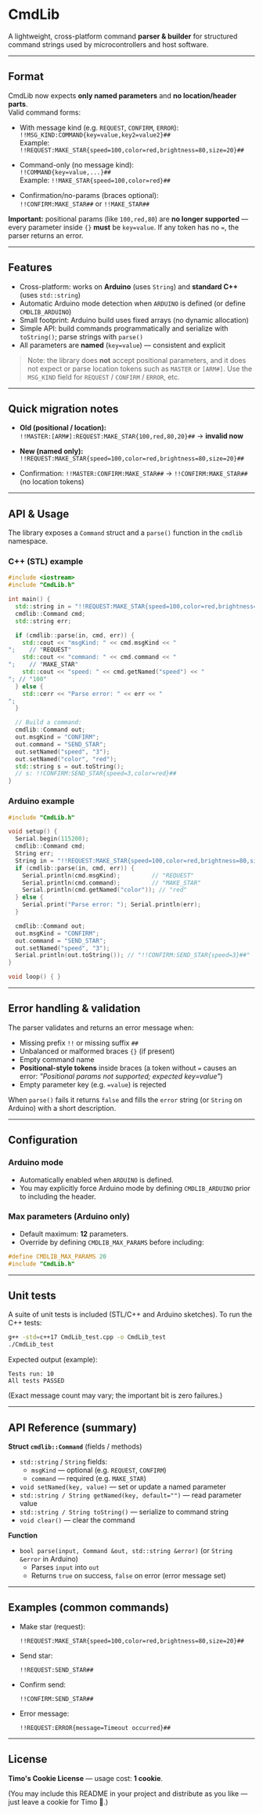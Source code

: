 # CmdLib

A lightweight, cross-platform command **parser & builder** for structured command strings used by microcontrollers and host software.

---

## Format

CmdLib now expects **only named parameters** and **no location/header parts**.  
Valid command forms:

- With message kind (e.g. `REQUEST`, `CONFIRM`, `ERROR`):  
  `!!MSG_KIND:COMMAND{key=value,key2=value2}##`  
  Example: `!!REQUEST:MAKE_STAR{speed=100,color=red,brightness=80,size=20}##`

- Command-only (no message kind):  
  `!!COMMAND{key=value,...}##`  
  Example: `!!MAKE_STAR{speed=100,color=red}##`

- Confirmation/no-params (braces optional):  
  `!!CONFIRM:MAKE_STAR##` or `!!MAKE_STAR##`

**Important:** positional params (like `100,red,80`) are **no longer supported** — every parameter inside `{}` **must** be `key=value`. If any token has no `=`, the parser returns an error.

---

## Features

- Cross-platform: works on **Arduino** (uses `String`) and **standard C++** (uses `std::string`)
- Automatic Arduino mode detection when `ARDUINO` is defined (or define `CMDLIB_ARDUINO`)
- Small footprint: Arduino build uses fixed arrays (no dynamic allocation)
- Simple API: build commands programmatically and serialize with `toString()`; parse strings with `parse()`
- All parameters are **named** (`key=value`) — consistent and explicit

> Note: the library does **not** accept positional parameters, and it does not expect or parse location tokens such as `MASTER` or `[ARM#]`. Use the `MSG_KIND` field for `REQUEST` / `CONFIRM` / `ERROR`, etc.

---

## Quick migration notes

- **Old (positional / location):**  
  `!!MASTER:[ARM#]:REQUEST:MAKE_STAR{100,red,80,20}##` → **invalid now**

- **New (named only):**  
  `!!REQUEST:MAKE_STAR{speed=100,color=red,brightness=80,size=20}##`

- Confirmation: `!!MASTER:CONFIRM:MAKE_STAR##` → `!!CONFIRM:MAKE_STAR##` (no location tokens)

---

## API & Usage

The library exposes a `Command` struct and a `parse()` function in the `cmdlib` namespace.

### C++ (STL) example

```cpp
#include <iostream>
#include "CmdLib.h"

int main() {
  std::string in = "!!REQUEST:MAKE_STAR{speed=100,color=red,brightness=80,size=20}##";
  cmdlib::Command cmd;
  std::string err;

  if (cmdlib::parse(in, cmd, err)) {
    std::cout << "msgKind: " << cmd.msgKind << "
";    // "REQUEST"
    std::cout << "command: " << cmd.command << "
";    // "MAKE_STAR"
    std::cout << "speed: " << cmd.getNamed("speed") << "
"; // "100"
  } else {
    std::cerr << "Parse error: " << err << "
";
  }

  // Build a command:
  cmdlib::Command out;
  out.msgKind = "CONFIRM";
  out.command = "SEND_STAR";
  out.setNamed("speed", "3");
  out.setNamed("color", "red");
  std::string s = out.toString();
  // s: !!CONFIRM:SEND_STAR{speed=3,color=red}##
}
```

### Arduino example

```cpp
#include "CmdLib.h"

void setup() {
  Serial.begin(115200);
  cmdlib::Command cmd;
  String err;
  String in = "!!REQUEST:MAKE_STAR{speed=100,color=red,brightness=80,size=20}##";
  if (cmdlib::parse(in, cmd, err)) {
    Serial.println(cmd.msgKind);         // "REQUEST"
    Serial.println(cmd.command);         // "MAKE_STAR"
    Serial.println(cmd.getNamed("color")); // "red"
  } else {
    Serial.print("Parse error: "); Serial.println(err);
  }

  cmdlib::Command out;
  out.msgKind = "CONFIRM";
  out.command = "SEND_STAR";
  out.setNamed("speed", "3");
  Serial.println(out.toString()); // "!!CONFIRM:SEND_STAR{speed=3}##"
}

void loop() { }
```

---

## Error handling & validation

The parser validates and returns an error message when:

- Missing prefix `!!` or missing suffix `##`
- Unbalanced or malformed braces `{}` (if present)
- Empty command name
- **Positional-style tokens** inside braces (a token without `=` causes an error: _"Positional params not supported; expected key=value"_)
- Empty parameter key (e.g. `=value`) is rejected

When `parse()` fails it returns `false` and fills the `error` string (or `String` on Arduino) with a short description.

---

## Configuration

### Arduino mode
- Automatically enabled when `ARDUINO` is defined.
- You may explicitly force Arduino mode by defining `CMDLIB_ARDUINO` prior to including the header.

### Max parameters (Arduino only)
- Default maximum: **12** parameters.
- Override by defining `CMDLIB_MAX_PARAMS` before including:

```cpp
#define CMDLIB_MAX_PARAMS 20
#include "CmdLib.h"
```

---

## Unit tests

A suite of unit tests is included (STL/C++ and Arduino sketches). To run the C++ tests:

```bash
g++ -std=c++17 CmdLib_test.cpp -o CmdLib_test
./CmdLib_test
```

Expected output (example):

```
Tests run: 10
All tests PASSED
```

(Exact message count may vary; the important bit is zero failures.)

---

## API Reference (summary)

**Struct `cmdlib::Command`** (fields / methods)

- `std::string` / `String` fields:
  - `msgKind` — optional (e.g. `REQUEST`, `CONFIRM`)
  - `command` — required (e.g. `MAKE_STAR`)
- `void setNamed(key, value)` — set or update a named parameter
- `std::string / String getNamed(key, default="")` — read parameter value
- `std::string / String toString()` — serialize to command string
- `void clear()` — clear the command

**Function**

- `bool parse(input, Command &out, std::string &error)` (or `String &error` in Arduino)
  - Parses `input` into `out`
  - Returns `true` on success, `false` on error (error message set)

---

## Examples (common commands)

- Make star (request):
  ```
  !!REQUEST:MAKE_STAR{speed=100,color=red,brightness=80,size=20}##
  ```

- Send star:
  ```
  !!REQUEST:SEND_STAR##
  ```

- Confirm send:
  ```
  !!CONFIRM:SEND_STAR##
  ```

- Error message:
  ```
  !!REQUEST:ERROR{message=Timeout occurred}##
  ```

---

## License

**Timo's Cookie License** — usage cost: **1 cookie**.  

(You may include this README in your project and distribute as you like — just leave a cookie for Timo 🍪.)
